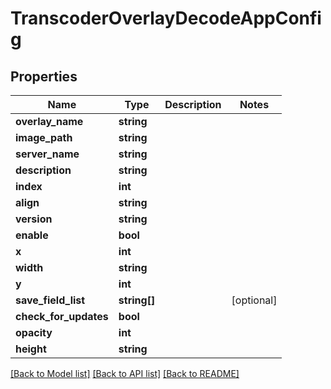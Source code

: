 # TranscoderOverlayDecodeAppConfig

## Properties
Name | Type | Description | Notes
------------ | ------------- | ------------- | -------------
**overlay_name** | **string** |  | 
**image_path** | **string** |  | 
**server_name** | **string** |  | 
**description** | **string** |  | 
**index** | **int** |  | 
**align** | **string** |  | 
**version** | **string** |  | 
**enable** | **bool** |  | 
**x** | **int** |  | 
**width** | **string** |  | 
**y** | **int** |  | 
**save_field_list** | **string[]** |  | [optional] 
**check_for_updates** | **bool** |  | 
**opacity** | **int** |  | 
**height** | **string** |  | 

[[Back to Model list]](../README.md#documentation-for-models) [[Back to API list]](../README.md#documentation-for-api-endpoints) [[Back to README]](../README.md)


